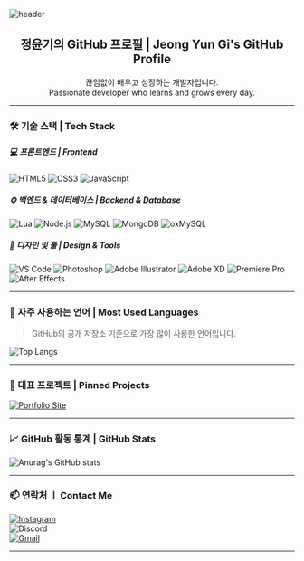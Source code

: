 <!-- README.md -->

<!-- 헤더 배너 -->
![header](https://capsule-render.vercel.app/api?type=waving&color=timeGradient&text=%20yk._.070201e%20GitHub%20👋&animation=twinkling&fontSize=50&fontAlignY=40&fontAlign=50&height=200)

<h2 align="center">정윤기의 GitHub 프로필 | Jeong Yun Gi's GitHub Profile</h2>

<p align="center">끊임없이 배우고 성장하는 개발자입니다. <br/> Passionate developer who learns and grows every day.</p>

---
### 🛠 기술 스택 | Tech Stack

##### 💻 프론트엔드 | Frontend
![HTML5](https://img.shields.io/badge/HTML5-E34F26?style=for-the-badge&logo=html5&logoColor=white)
![CSS3](https://img.shields.io/badge/CSS3-1572B6?style=for-the-badge&logo=css3&logoColor=white)
![JavaScript](https://img.shields.io/badge/JavaScript-F7DF1E?style=for-the-badge&logo=javascript&logoColor=black)

##### ⚙️ 백엔드 & 데이터베이스 | Backend & Database
![Lua](https://img.shields.io/badge/Lua-2C2D72?style=for-the-badge&logo=lua&logoColor=white)
![Node.js](https://img.shields.io/badge/Node.js-339933?style=for-the-badge&logo=node.js&logoColor=white)
![MySQL](https://img.shields.io/badge/MySQL-4479A1?style=for-the-badge&logo=mysql&logoColor=white)
![MongoDB](https://img.shields.io/badge/MongoDB-47A248?style=for-the-badge&logo=mongodb&logoColor=white)
![oxMySQL](https://img.shields.io/badge/oxMySQL-005C84?style=for-the-badge&logo=mysql&logoColor=white)

##### 🎨 디자인 및 툴 | Design & Tools
![VS Code](https://img.shields.io/badge/VS%20Code-007ACC?style=for-the-badge&logo=visual-studio-code&logoColor=white)
![Photoshop](https://img.shields.io/badge/Photoshop-31A8FF?style=for-the-badge&logo=adobe-photoshop&logoColor=white)
![Adobe Illustrator](https://img.shields.io/badge/Adobe%20Illustrator-FF9A00?style=for-the-badge&logo=adobe-illustrator&logoColor=white)
![Adobe XD](https://img.shields.io/badge/Adobe%20XD-FF26BE?style=for-the-badge&logo=adobe-xd&logoColor=white)
![Premiere Pro](https://img.shields.io/badge/Premiere%20Pro-9999FF?style=for-the-badge&logo=adobe-premiere-pro&logoColor=white)
![After Effects](https://img.shields.io/badge/After%20Effects-9999FF?style=for-the-badge&logo=adobe-after-effects&logoColor=white)

---

### 🔧 자주 사용하는 언어 | Most Used Languages
> GitHub의 공개 저장소 기준으로 가장 많이 사용한 언어입니다.
  
![Top Langs](https://github-readme-stats.vercel.app/api/top-langs/?username=yk070201e&layout=compact&theme=tokyonight)

---

### 📁 대표 프로젝트 | Pinned Projects

[![Portfolio Site](https://img.shields.io/badge/포트폴리오_사이트-바로가기-0d1117?style=for-the-badge&logo=netlify&logoColor=white)](https://680ba20f2ca814140623bb46--musical-platypus-d908cd.netlify.app/)

---

### 📈 GitHub 활동 통계 | GitHub Stats

![Anurag's GitHub stats](https://github-readme-stats.vercel.app/api?username=yk070201e&show_icons=true&theme=tokyonight)

---
### 📫 연락처 ㅣ Contact Me
[![Instagram](https://img.shields.io/badge/Instagram-E4405F?style=for-the-badge&logo=instagram&logoColor=white)](https://www.instagram.com/yk._.070201e)<br>
![Discord](https://img.shields.io/badge/Discord-yk._.070201e-5865F2?style=for-the-badge&logo=discord&logoColor=white)<br>
[![Gmail](https://img.shields.io/badge/yk070201e@gmail.com-D14836?style=for-the-badge&logo=gmail&logoColor=white)](https://mail.google.com)<br>

---

<!-- 개발자 다짐 (선택사항) -->
<!--
### ✨ 개발자 다짐 | Developer's Motto

> **“작은 변화가 큰 성장을 만든다.”**  
> “Small changes make great progress.”
-->

<!-- stellkr 카피 ㄴㄴ요 -->
